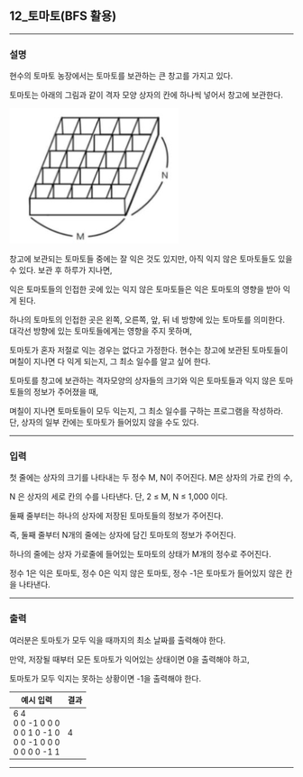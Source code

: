 ## 12_토마토(BFS 활용)
*************************************************************************
### 설명

현수의 토마토 농장에서는 토마토를 보관하는 큰 창고를 가지고 있다.

토마토는 아래의 그림과 같이 격자 모양 상자의 칸에 하나씩 넣어서 창고에 보관한다.

![img.png](img.png)

창고에 보관되는 토마토들 중에는 잘 익은 것도 있지만, 아직 익지 않은 토마토들도 있을 수 있다. 보관 후 하루가 지나면,

익은 토마토들의 인접한 곳에 있는 익지 않은 토마토들은 익은 토마토의 영향을 받아 익게 된다.

하나의 토마토의 인접한 곳은 왼쪽, 오른쪽, 앞, 뒤 네 방향에 있는 토마토를 의미한다. 대각선 방향에 있는 토마토들에게는 영향을 주지 못하며,

토마토가 혼자 저절로 익는 경우는 없다고 가정한다. 현수는 창고에 보관된 토마토들이 며칠이 지나면 다 익게 되는지, 그 최소 일수를 알고 싶어 한다.

토마토를 창고에 보관하는 격자모양의 상자들의 크기와 익은 토마토들과 익지 않은 토마토들의 정보가 주어졌을 때,

며칠이 지나면 토마토들이 모두 익는지, 그 최소 일수를 구하는 프로그램을 작성하라. 단, 상자의 일부 칸에는 토마토가 들어있지 않을 수도 있다. 

-------------------------------------------------------------------------
### 입력
첫 줄에는 상자의 크기를 나타내는 두 정수 M, N이 주어진다. M은 상자의 가로 칸의 수,

N 은 상자의 세로 칸의 수를 나타낸다. 단, 2 ≤ M, N ≤ 1,000 이다.

둘째 줄부터는 하나의 상자에 저장된 토마토들의 정보가 주어진다.

즉, 둘째 줄부터 N개의 줄에는 상자에 담긴 토마토의 정보가 주어진다.

하나의 줄에는 상자 가로줄에 들어있는 토마토의 상태가 M개의 정수로 주어진다.

정수 1은 익은 토마토, 정수 0은 익지 않은 토마토, 정수 -1은 토마토가 들어있지 않은 칸을 나타낸다. 

-------------------------------------------------------------------------
### 출력
여러분은 토마토가 모두 익을 때까지의 최소 날짜를 출력해야 한다.

만약, 저장될 때부터 모든 토마토가 익어있는 상태이면 0을 출력해야 하고,

토마토가 모두 익지는 못하는 상황이면 -1을 출력해야 한다. 

| 예시 입력 | 결과  |
|-----|-----|
|6 4<br>0 0 -1 0 0 0<br>0 0 1 0 -1 0<br>0 0 -1 0 0 0<br>0 0 0 0 -1 1| 4   |


-------------------------------------------------------------------------